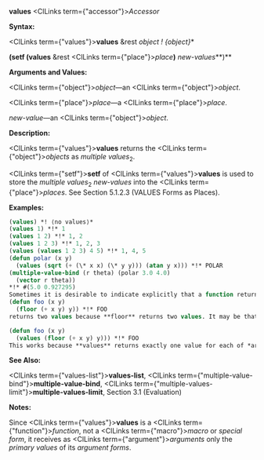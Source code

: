 **values** <ClLinks  term={"accessor"}><i>Accessor</i></ClLinks> 



**Syntax:** 



<ClLinks  term={"values"}><b>values</b></ClLinks> &amp;rest *object ! \{object\}*\* 



**(setf (values** &amp;rest <ClLinks  term={"place"}><i>place</i></ClLinks>**)** *new-values***)** 



**Arguments and Values:** 



<ClLinks  term={"object"}><i>object</i></ClLinks>—an <ClLinks  term={"object"}><i>object</i></ClLinks>. 



<ClLinks  term={"place"}><i>place</i></ClLinks>—a <ClLinks  term={"place"}><i>place</i></ClLinks>. 



*new-value*—an <ClLinks  term={"object"}><i>object</i></ClLinks>. 



**Description:** 



<ClLinks  term={"values"}><b>values</b></ClLinks> returns the <ClLinks  term={"object"}><i>objects</i></ClLinks> as *multiple values*<sub>2</sub>. 



<ClLinks  term={"setf"}><b>setf</b></ClLinks> of <ClLinks  term={"values"}><b>values</b></ClLinks> is used to store the *multiple values*<sub>2</sub> *new-values* into the <ClLinks  term={"place"}><i>places</i></ClLinks>. See Section 5.1.2.3 (VALUES Forms as Places). 



**Examples:**
```lisp
(values) *! ⟨no values⟩* 
(values 1) *!* 1 
(values 1 2) *!* 1, 2 
(values 1 2 3) *!* 1, 2, 3 
(values (values 1 2 3) 4 5) *!* 1, 4, 5 
(defun polar (x y) 
  (values (sqrt (+ (\* x x) (\* y y))) (atan y x))) *!* POLAR 
(multiple-value-bind (r theta) (polar 3.0 4.0) 
  (vector r theta)) 
*!* #(5.0 0.927295) 
Sometimes it is desirable to indicate explicitly that a function returns exactly one value. For example, the function 
(defun foo (x y) 
  (floor (+ x y) y)) *!* FOO 
returns two values because **floor** returns two values. It may be that the second value makes no sense, or that for eciency reasons it is desired not to compute the second value. **values** is the standard idiom for indicating that only one value is to be returned: 

(defun foo (x y) 
  (values (floor (+ x y) y))) *!* FOO 
This works because **values** returns exactly one value for each of *args*; as for any function call, if any of *args* produces more than one value, all but the first are discarded. 
```
**See Also:** 



<ClLinks  term={"values-list"}><b>values-list</b></ClLinks>, <ClLinks  term={"multiple-value-bind"}><b>multiple-value-bind</b></ClLinks>, <ClLinks  term={"multiple-values-limit"}><b>multiple-values-limit</b></ClLinks>, Section 3.1 (Evaluation) 



**Notes:** 



Since <ClLinks  term={"values"}><b>values</b></ClLinks> is a <ClLinks  term={"function"}><i>function</i></ClLinks>, not a <ClLinks  term={"macro"}><i>macro</i></ClLinks> or *special form*, it receives as <ClLinks  term={"argument"}><i>arguments</i></ClLinks> only the *primary values* of its *argument forms*. 



